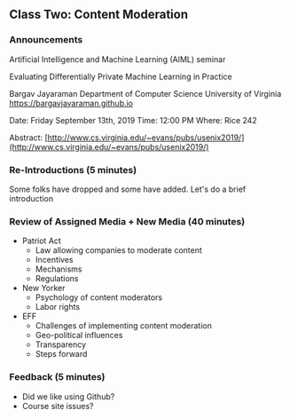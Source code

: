 
## Class Two: Content Moderation

### Announcements

Artificial Intelligence and Machine Learning (AIML) seminar

Evaluating Differentially Private Machine Learning in Practice

Bargav Jayaraman
Department of Computer Science
University of Virginia
https://bargavjayaraman.github.io

Date: Friday September 13th, 2019
Time: 12:00 PM
Where: Rice 242

Abstract: [http://www.cs.virginia.edu/~evans/pubs/usenix2019/](http://www.cs.virginia.edu/~evans/pubs/usenix2019/)

### Re-Introductions (5 minutes)
Some folks have dropped and some have added. Let's do a brief introduction

### Review of Assigned Media + New Media (40 minutes)

- Patriot Act
    - Law allowing companies to moderate content
    - Incentives
    - Mechanisms
    - Regulations
- New Yorker
    - Psychology of content moderators
    - Labor rights
- EFF
    - Challenges of implementing content moderation
    - Geo-political influences
    - Transparency
    - Steps forward

### Feedback (5 minutes)

- Did we like using Github?
- Course site issues?

